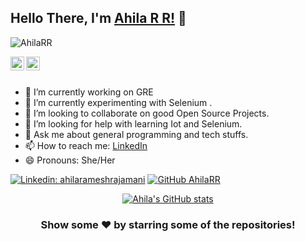 ## Hello There, I'm [Ahila R R!](https://www.linkedin.com/in/ahila-ramesh-rajamani-a3b487171/) 👋

<p align="left"> <img src="https://komarev.com/ghpvc/?username=AhilaRR&label=Views&color=blue&style=plastic" alt="AhilaRR" /> </p>

<a href="https://www.linkedin.com/in/ahila-ramesh-rajamani-a3b487171/">
  <img align="left" alt="Ahila's Linkdein" width="22px" src="https://cdn.jsdelivr.net/npm/simple-icons@v3/icons/linkedin.svg" />
</a>
<a href="https://github.com/AhilaRR">
  <img align="left" alt="Ahila's Github" width="22px" src="https://cdn.jsdelivr.net/npm/simple-icons@v3/icons/github.svg" />
</a>

<br/><br/>

- 🔭 I’m currently working on GRE 
- 🌱 I’m currently experimenting with Selenium .
- 👯 I’m looking to collaborate on good Open Source Projects.
- 🤔 I’m looking for help with learning Iot and Selenium.
- 💬 Ask me about general programming and tech stuffs.
- 📫 How to reach me: [LinkedIn](https://www.linkedin.com/in/ahila-ramesh-rajamani-a3b487171/)
- 😄 Pronouns: She/Her

[![Linkedin: ahilarameshrajamani](https://img.shields.io/badge/-ahilarameshrajamani-blue?style=flat-square&logo=Linkedin&logoColor=white&link=https://www.linkedin.com/in/ahila-ramesh-rajamani-a3b487171/)](https://www.linkedin.com/in/ahila-ramesh-rajamani-a3b487171/)
[![GitHub AhilaRR](https://img.shields.io/github/followers/AhilaRR?label=follow&style=social)](https://github.com/AhilaRR)


<div align="center">
<a href="https://github.com/AhilaRR">
 <img align="center" src="https://github-readme-stats.vercel.app/api?username=AhilaRR&show_icons=true&theme=light&line_height=27" alt="Ahila's GitHub stats"/>
</a>

### Show some ❤️ by starring some of the repositories!

</div>
